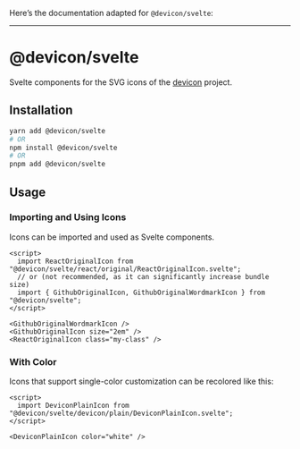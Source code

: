 Here’s the documentation adapted for `@devicon/svelte`:

---

# @devicon/svelte

Svelte components for the SVG icons of the [devicon](https://github.com/devicons/devicon) project.

## Installation

```bash
yarn add @devicon/svelte
# OR
npm install @devicon/svelte
# OR
pnpm add @devicon/svelte
```

## Usage

### Importing and Using Icons

Icons can be imported and used as Svelte components.

```svelte
<script>
  import ReactOriginalIcon from "@devicon/svelte/react/original/ReactOriginalIcon.svelte";
  // or (not recommended, as it can significantly increase bundle size)
  import { GithubOriginalIcon, GithubOriginalWordmarkIcon } from "@devicon/svelte";
</script>

<GithubOriginalWordmarkIcon />
<GithubOriginalIcon size="2em" />
<ReactOriginalIcon class="my-class" />
```

### With Color

Icons that support single-color customization can be recolored like this:

```svelte
<script>
  import DeviconPlainIcon from "@devicon/svelte/devicon/plain/DeviconPlainIcon.svelte";
</script>

<DeviconPlainIcon color="white" />
```